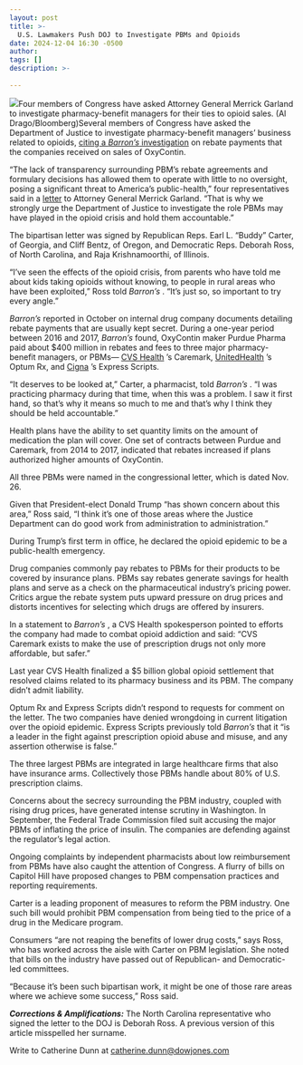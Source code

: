 ```yaml
---
layout: post
title: >-
  U.S. Lawmakers Push DOJ to Investigate PBMs and Opioids
date: 2024-12-04 16:30 -0500
author: 
tags: []
description: >-
  
---
```

![](https://images.barrons.com/im-78494944?width=700&height=466)Four members of Congress have asked Attorney General Merrick Garland to investigate pharmacy-benefit managers for their ties to opioid sales.  (Al Drago/Bloomberg)Several members of Congress have asked the Department of Justice to investigate pharmacy-benefit managers’ business related to opioids, [citing a *Barron’s* investigation](https://www.barrons.com/articles/pbm-drug-prices-insulin-opioid-crisis-dcf9e83c?mod=article_inline) on rebate payments that the companies received on sales of OxyContin.

“The lack of transparency surrounding PBM’s rebate agreements and formulary decisions has allowed them to operate with little to no oversight, posing a significant threat to America’s public-health,” four representatives said in a [letter](https://buddycarter.house.gov/uploadedfiles/lettertodoj_pbm.pdf) to Attorney General Merrick Garland. “That is why we strongly urge the Department of Justice to investigate the role PBMs may have played in the opioid crisis and hold them accountable.”

The bipartisan letter was signed by Republican Reps. Earl L. “Buddy” Carter, of Georgia, and Cliff Bentz, of Oregon, and Democratic Reps. Deborah Ross, of North Carolina, and Raja Krishnamoorthi, of Illinois.

“I’ve seen the effects of the opioid crisis, from parents who have told me about kids taking opioids without knowing, to people in rural areas who have been exploited,” Ross told *Barron’s* . “It’s just so, so important to try every angle.”

*Barron’s* reported in October on internal drug company documents detailing rebate payments that are usually kept secret. During a one-year period between 2016 and 2017, *Barron’s* found, OxyContin maker Purdue Pharma paid about \$400 million in rebates and fees to three major pharmacy-benefit managers, or PBMs— [CVS Health](/market-data/stocks/cvs?mod=article_chiclet) ’s Caremark, [UnitedHealth](/market-data/stocks/unh?mod=article_chiclet) ’s Optum Rx, and [Cigna](/market-data/stocks/ci?mod=article_chiclet) ’s Express Scripts.

“It deserves to be looked at,” Carter, a pharmacist, told *Barron’s* . “I was practicing pharmacy during that time, when this was a problem. I saw it first hand, so that’s why it means so much to me and that’s why I think they should be held accountable.”

Health plans have the ability to set quantity limits on the amount of medication the plan will cover. One set of contracts between Purdue and Caremark, from 2014 to 2017, indicated that rebates increased if plans authorized higher amounts of OxyContin.

All three PBMs were named in the congressional letter, which is dated Nov. 26.

Given that President-elect Donald Trump “has shown concern about this area,” Ross said, “I think it’s one of those areas where the Justice Department can do good work from administration to administration.”

During Trump’s first term in office, he declared the opioid epidemic to be a public-health emergency.

Drug companies commonly pay rebates to PBMs for their products to be covered by insurance plans. PBMs say rebates generate savings for health plans and serve as a check on the pharmaceutical industry’s pricing power. Critics argue the rebate system puts upward pressure on drug prices and distorts incentives for selecting which drugs are offered by insurers.

In a statement to *Barron’s* , a CVS Health spokesperson pointed to efforts the company had made to combat opioid addiction and said: “CVS Caremark exists to make the use of prescription drugs not only more affordable, but safer.”

Last year CVS Health finalized a \$5 billion global opioid settlement that resolved claims related to its pharmacy business and its PBM. The company didn’t admit liability.

Optum Rx and Express Scripts didn’t respond to requests for comment on the letter. The two companies have denied wrongdoing in current litigation over the opioid epidemic. Express Scripts previously told *Barron’s* that it “is a leader in the fight against prescription opioid abuse and misuse, and any assertion otherwise is false.”

The three largest PBMs are integrated in large healthcare firms that also have insurance arms. Collectively those PBMs handle about 80% of U.S. prescription claims.

Concerns about the secrecy surrounding the PBM industry, coupled with rising drug prices, have generated intense scrutiny in Washington. In September, the Federal Trade Commission filed suit accusing the major PBMs of inflating the price of insulin. The companies are defending against the regulator’s legal action.

Ongoing complaints by independent pharmacists about low reimbursement from PBMs have also caught the attention of Congress. A flurry of bills on Capitol Hill have proposed changes to PBM compensation practices and reporting requirements.

Carter is a leading proponent of measures to reform the PBM industry. One such bill would prohibit PBM compensation from being tied to the price of a drug in the Medicare program.

Consumers “are not reaping the benefits of lower drug costs,” says Ross, who has worked across the aisle with Carter on PBM legislation. She noted that bills on the industry have passed out of Republican- and Democratic-led committees.

“Because it’s been such bipartisan work, it might be one of those rare areas where we achieve some success,” Ross said.

***Corrections & Amplifications:*** The North Carolina representative who signed the letter to the DOJ is Deborah Ross. A previous version of this article misspelled her surname.

Write to Catherine Dunn at [catherine.dunn@dowjones.com](mailto:catherine.dunn@dowjones.com)

